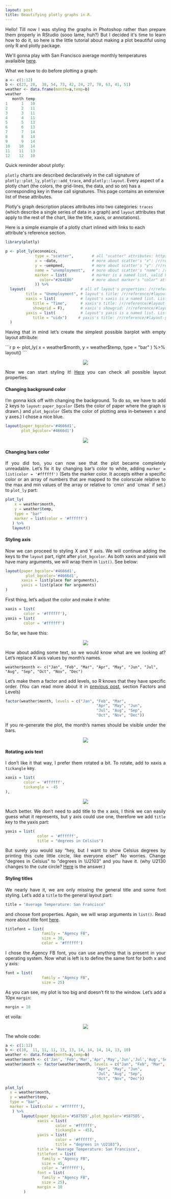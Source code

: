 ```yaml
---
layout: post
title: Beautifying plotly graphs in R.
---
```

<p align="justify">Hello!
Till now I was styling the graphs in Photoshop rather than prepare them properly in RStudio (sooo lame, huh?) But I decided it's time to learn how to do it, so here is the little tutorial about making a plot beautiful using only R and plotly package. 

We'll gonna play with San Francisco average monthly temperatures availaible <a href="http://www.holiday-weather.com/san_francisco/averages/">here</a>.</p>

What we have to do before plotting a graph:
```r
a <- c(1:12)
b <- c(23, 28,	38, 54,	73, 42,	24, 27,	78, 63,	41, 51)
weather <- data.frame(month=a,temp=b)
weather
   month temp
1      1   10
2      2   11
3      3   11
4      4   11
5      5   13
6      6   13
7      7   14
8      8   14
9      9   14
10    10   14
11    11   13
12    12   10
```

<p align="justify">Quick  reminder  about plotly:

<code>plotly</code> charts are described declaratively in the call signature of <code>plotly::plot_ly</code>, <code>plotly::add_trace</code>, and <code>plotly::layout</code>. Every aspect of a plotly chart (the colors, the grid-lines, the data, and so on) has a corresponding key in these call signatures. This page contains an extensive list of these attributes.

Plotly's graph description places attributes into two categories: <code>traces</code> (which describe a single series of data in a graph) and <code>layout</code> attributes that apply to the rest of the chart, like the title, xaxis, or annotations).

Here is a simple example of a plotly chart inlined with links to each attribute's reference section.</p>
```r
library(plotly)

p <- plot_ly(economics,
             type = "scatter",        # all "scatter" attributes: https://plot.ly/r/reference/#scatter
             x = ~date,               # more about scatter's "x": /r/reference/#scatter-x
             y = ~uempmed,            # more about scatter's "y": /r/reference/#scatter-y
             name = "unemployment",   # more about scatter's "name": /r/reference/#scatter-name
             marker = list(           # marker is a named list, valid keys: /r/reference/#scatter-marker
               color="#264E86"        # more about marker's "color" attribute: /r/reference/#scatter-marker-color
             )) %>%
  layout(                        # all of layout's properties: /r/reference/#layout
         title = "Unemployment", # layout's title: /r/reference/#layout-title
         xaxis = list(           # layout's xaxis is a named list. List of valid keys: /r/reference/#layout-xaxis
            title = "Time",      # xaxis's title: /r/reference/#layout-xaxis-title
            showgrid = F),       # xaxis's showgrid: /r/reference/#layout-xaxis-showgrid
         yaxis = list(           # layout's yaxis is a named list. List of valid keys: /r/reference/#layout-yaxis
            title = "uidx")     # yaxis's title: /r/reference/#layout-yaxis-title
  )
 ```
 
<p align="justify">Having that in mind let’s create the simplest possible barplot with empty layout attribute:</p>
```r
p <- plot_ly(
    x = weather$month,
    y = weather$temp,
    type = "bar"
) %>%
layout()
```
<p align="center">
  <img src="/images/beautifying_plot/naked_plot.png">
</p>

<p align="justify">Now we can start styling it! <a href="https://plot.ly/r/reference/#layout">Here</a> you can check all possible layout properties.

#### Changing background color

<p align="justify">I’m gonna kick off with changing the background. To do so, we have to add 2 keys to <code>layout</code>:
<code>paper_bgcolor</code> (Sets the color of paper where the graph is drawn.) and  <code>plot_bgcolor</code> (Sets the color of plotting area in-between x and y axes.) I chose a nice blue.</p>

```r
layout(paper_bgcolor='#4666d1',
       plot_bgcolor='#4666d1')
```

<p align="center">
  <img src="/images/beautifying_plot/blue.png">
</p>



#### Changing bars color

<p align="justify">If you did too, you can now see that the plot became completely unreadable. Let’s fix it by changing bar’s color to white, adding <code>marker = list(color = '#ffffff')</code> (Sets the marker color. It accepts either a specific color or an array of numbers that are mapped to the colorscale relative to the max and min values of the array or relative to `cmin` and `cmax` if set.) to <code>plot_ly</code> part:</p>

```r
plot_ly(
    x = weather$month,
    y = weather$temp,
    type = "bar"
    marker = list(color = '#ffffff')
   ) %>%
   layout()
```

#### Styling axis

<p align="justify">Now we can proceed to styling X and Y axis.  We will continue adding the keys to the <code>layout</code> part, right after <code>plot_bgcolor</code>. As both xaxis and yaxis will have many arguments, we will wrap them in <code>list()</code>. See below:</p>

```r
layout(paper_bgcolor='#4666d1',
 	     plot_bgcolor='#4666d1',
       xaxis = list(place for arguments),
       yaxis = list(place for arguments)
)
```

First thing, let’s adjust the color and make it white:
```r
xaxis = list(
        color = '#ffffff'),
yaxis = list(
        color = '#ffffff')
```

So far, we have this:
<p align="center">
  <img src="/images/beautifying_plot/blue_plot.png">
</p>

<p align="justify">How about adding some text, so we would know what are we looking at? Let’s replace X axis values by month’s names. </p>

`weather$month <- c("Jan", "Feb", "Mar", "Apr", "May", "Jun", "Jul", "Aug", "Sep", "Oct", "Nov", "Dec")`

<p align="justify">Let’s make them a factor and add levels, so R knows that they have specific order. (You can read more about it in <a href="https://doyouevendata.github.io/Extra-Simple-GGPLOT2-Graphs-in-RStudio/">previous post</a>, section Factors and Levels)</p>

```r
factor(weather$month, levels = c("Jan", "Feb", "Mar", 
                                        "Apr", "May", "Jun", 
                                        "Jul", "Aug", "Sep", 
                                        "Oct", "Nov", "Dec"))
```                                        

<p align="justify">If you re-generate the plot, the month’s names should be visible under the bars.</p>

<p align="center">
  <img src="/images/beautifying_plot/months_prosto.png">
</p>

#### Rotating axis text

<p align="justify">I don’t like it that way, I prefer them rotated a bit. To rotate, add to xaxis a <code>tickangle</code> key.</p>

```r
xaxis = list(
        color = '#ffffff',
        tickangle = -45
),
```

<p align="center">
  <img src="/images/beautifying_plot/months_krzywo.png">
</p>

<p align="justify">Much better. We don’t need to add title to the x axis, I think we can easily guess what it represents, but y axis could use one, therefore we add <code>title</code> key to the yaxis part:</p>

```r
yaxis = list(
              color = '#ffffff',
              title = "degrees in Celsius")
 ```
 
<p align="justify">But surely you would say “hey, but I want to show Celsius degrees by printing this cute little circle, like everyone else!” No worries.  Change "degrees in Celsius" to "degrees in \U2103" and you have it. (why U2130 changes to the cute circle? <a href="http://www.fileformat.info/info/unicode/char/2103/index.htm">Here</a> is the answer.)</p>

#### Styling titles

<p align="justify">We nearly have it, we are only missing the general title and some font styling. Let’s add a <code>title</code> to the general layout part:</p>

```r
title = "Average Temperature: San Francisco"
```

<p align="justify">and choose font properties. Again, we will wrap arguments in <code>list()</code>. Read more about title font <a href="https://plot.ly/r/reference/#layout-title">here</a>.</p>

```r
titlefont = list(
                family = "Agency FB",
                size = 30,
                color = '#ffffff')
```            

<p align="justify">I chose the Agency FB font, you can use anything that is present in your operating system. Now what is left is to define the same font for both x and y axis:</p>

```r
font = list(
                family = "Agency FB",
                size = 25)
```   

<p align="justify">As you can see, my plot is too big and doesn’t fit to the window. Let’s add a 10px <code>margin</code>:</p>

```r
margin = 10
```

et voila:

<p align="center">
  <img src="/images/beautifying_plot/final.png">
</p>

The whole code:

```r
a <- c(1:12)
b <- c(10,	11,	11,	11,	13,	13,	14,	14,	14,	14,	13,	10)
weather <- data.frame(month=a,temp=b)
weather$month <- c('Jan', 'Feb','Mar','Apr','May','Jun','Jul','Aug','Sep','Oct','Nov','Dec')
weather$month <- factor(weather$month, levels = c("Jan", "Feb", "Mar", 
                                        "Apr", "May", "Jun", 
                                        "Jul", "Aug", "Sep", 
                                        "Oct", "Nov", "Dec"))

plot_ly(
  x = weather$month,
  y = weather$temp,
  type = "bar",
  marker = list(color = '#ffffff'),
   ) %>%
       layout(paper_bgcolor='#5875D5',plot_bgcolor='#5875D5',
              xaxis = list(
                      color = '#ffffff',
                      tickangle = -45),
              yaxis = list(
                      color = '#ffffff',
                      title = "degrees in \U2103"),
              title = "Average Temperature: San Francisco",
              titlefont = list(
                family = "Agency FB",
                size = 45,
                color = '#ffffff'),
              font = list(
                family = "Agency FB",
                size = 25),
              margin = 10
        )
```
